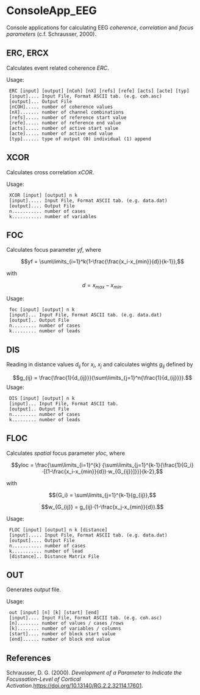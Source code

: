 # ConsoleApp_EEG
Console applications for calculating EEG *coherence*, *correlation* and *focus parameters* (c.f. Schrausser, 2000).


## ERC, ERCX

Calculates event related coherence $ERC$.

Usage:

     ERC [input] [output] [nCoh] [nX] [refs] [refe] [acts] [acte] [typ]
     [input].... Input File, Format ASCII tab. (e.g. coh.asc)
     [output]... Output File
     [nCOH]..... number of coherence values 
     [nX]....... number of channel combinations
     [refs]..... number of reference start value 
     [refe]..... number of reference end value
     [acts]..... number of active start value
     [acte]..... number of active end value
     [typ]...... type of output (0) individual (1) append


## XCOR

Calculates cross correlation $xCOR$.

Usage:

     XCOR [input] [output] n k
     [input]..... Input File, Format ASCII tab. (e.g. data.dat)
     [output].... Output File
     n........... number of cases
     k........... number of variables
	

## FOC

Calculates focus parameter $yf$, where

$$yf = \sum\limits_{i=1}^k{1-\frac{\frac{x_i-x_{min}}{d}}{k-1}},$$

with

$$d=x_{max}-x_{min}.$$

Usage: 

     foc [input] [output] n k
     [input]... Input File, Format ASCII tab. (e.g. data.dat)
     [output].. Output File
     n......... number of cases
     k......... number of leads


## DIS

Reading in distance values $d_{ij}$ for $x_i$, $x_j$ and calculates wights $g_{ij}$ defined by

$$g_{ij} = \frac{\frac{1}{d_{ij}}}{\sum\limits_{j=1}^n{\frac{1}{d_{ij}}}}.$$
Usage:

     DIS [input] [output] n k
     [input]... Input File, Format ASCII tab. 
     [output].. Output File
     n......... number of cases
     k......... number of leads

## FLOC

Calculates *spatial* focus parameter $yloc$, where

$$yloc = \frac{\sum\limits_{i=1}^{k} {\sum\limits_{j=1}^{k-1}{\frac{1}{G_i}⋅[(1-\frac{x_i-x_{min}}{d})⋅w_{G_{ij}}]}}}{k-2},$$

with

$${G_i} = \sum\limits_{j=1}^{k-1}{g_{ij}},$$

$$w_{G_{ij}} = g_{ij}⋅(1-\frac{x_j-x_{min}}{d}).$$

Usage: 

     FLOC [input] [output] n k [distance]
     [input]..... Input File, Format ASCII tab. (e.g. data.dat)
     [output].... Output File
     n........... number of cases
     k........... number of lead
     [distance].. Distance Matrix File

## OUT

Generates *output* file.

Usage: 

     out [input] [n] [k] [start] [end] 
     [input].... Input File, Format ASCII tab. (e.g. coh.asc)
     [n]........ number of values / cases /rows
     [k]........ number of variables / columns 
     [start].... number of block start value 
     [end]...... number of block end value


## References

Schrausser, D. G. (2000). *Development of a Parameter to Indicate the Focussation-Level of Cortical Activation*.https://doi.org/10.13140/RG.2.2.32114.17601.

